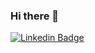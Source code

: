 ### Hi there 👋

[![Linkedin Badge](https://img.shields.io/badge/-linkedin-blue?style=flat-square&logoColor=white&link=https://www.linkedin.com/in/mikael-magalh%C3%A3es-207842173/)](https:/https://www.linkedin.com/in/mikael-magalh%C3%A3es-207842173/)

<!--
**MikaelOM/MikaelOM** is a ✨ _special_ ✨ repository because its `README.md` (this file) appears on your GitHub profile.

Here are some ideas to get you started:

- 🔭 I’m currently working on ...
- 🌱 I’m currently learning ...
- 👯 I’m looking to collaborate on ...
- 🤔 I’m looking for help with ...
- 💬 Ask me about ...
- 📫 How to reach me: ...
- 😄 Pronouns: ...
- ⚡ Fun fact: ...
-->
